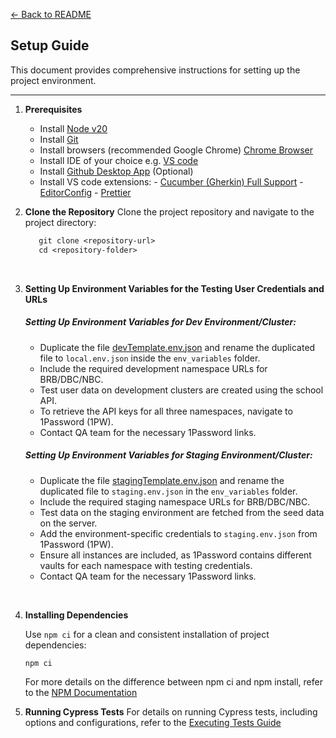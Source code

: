 [← Back to README](../README.md)

## Setup Guide

This document provides comprehensive instructions for setting up the project environment.

---

1. **Prerequisites**
   <br>

   - Install [Node v20](https://nodejs.org/dist/)
   - Install [Git](https://git-scm.com/downloads)
   - Install browsers (recommended Google Chrome) [Chrome Browser](https://support.google.com/chrome/answer/95346?hl=en&co=GENIE.Platform%3DDesktop)
   - Install IDE of your choice e.g. [VS code](https://code.visualstudio.com/download)
   - Install [Github Desktop App](https://desktop.github.com/) (Optional)
   - Install VS code extensions: - [Cucumber (Gherkin) Full Support](https://marketplace.visualstudio.com/items?itemName=alexkrechik.cucumberautocomplete) - [EditorConfig](https://marketplace.visualstudio.com/items?itemName=EditorConfig.EditorConfig) - [Prettier](https://marketplace.visualstudio.com/items?itemName=esbenp.prettier-vscode)
     <br>

2. **Clone the Repository**
   Clone the project repository and navigate to the project directory:
   <br>

   ```txt
      git clone <repository-url>
      cd <repository-folder>
   ```

   <br>

3. **Setting Up Environment Variables for the Testing User Credentials and URLs**
   <br>

   <h5>Setting Up Environment Variables for Dev Environment/Cluster:</h5>

   - Duplicate the file [devTemplate.env.json](../env_variables/devTemplate.env.json) and rename the duplicated file to `local.env.json` inside the `env_variables` folder.
   - Include the required development namespace URLs for BRB/DBC/NBC.
   - Test user data on development clusters are created using the school API.
   - To retrieve the API keys for all three namespaces, navigate to 1Password (1PW).
   - Contact QA team for the necessary 1Password links.

   <h5>Setting Up Environment Variables for Staging Environment/Cluster:</h5>

   - Duplicate the file [stagingTemplate.env.json](../env_variables/stagingTemplate.env.json) and rename the duplicated file to `staging.env.json` in the `env_variables` folder.
   - Include the required staging namespace URLs for BRB/DBC/NBC.
   - Test data on the staging environment are fetched from the seed data on the server.
   - Add the environment-specific credentials to `staging.env.json` from 1Password (1PW).
   - Ensure all instances are included, as 1Password contains different vaults for each namespace with testing credentials.
   - Contact QA team for the necessary 1Password links.

<br>

4. **Installing Dependencies**

   Use `npm ci` for a clean and consistent installation of project dependencies:
   <br>

   ```txt
   npm ci
   ```

   For more details on the difference between npm ci and npm install, refer to the [NPM Documentation](https://docs.npmjs.com/cli/v10/commands/npm-ci)
   <br>

5. **Running Cypress Tests**
   For details on running Cypress tests, including options and configurations, refer to the [Executing Tests Guide](executing_tests_guide.md)
